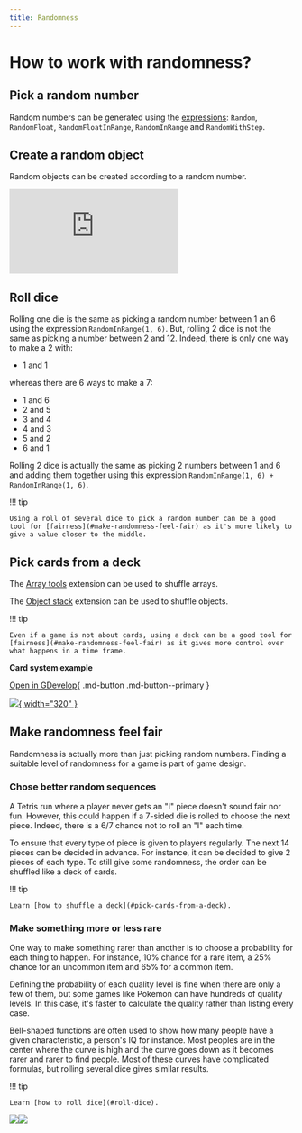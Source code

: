 ```yaml
---
title: Randomness
---
```


# How to work with randomness?

## Pick a random number

Random numbers can be generated using the [expressions](/gdevelop5/all-features/expressions/): `Random`, `RandomFloat`, `RandomFloatInRange`, `RandomInRange` and `RandomWithStep`.


## Create a random object

Random objects can be created according to a random number.

<!---
TODO screenshot of events and small example link.
-->

<div class="video-container">
  <iframe src="https://www.youtube.com/embed/5C78xIecgiI" frameborder="0" allowfullscreen></iframe>
</div>

## Roll dice

Rolling one die is the same as picking a random number between 1 an 6 using the expression `RandomInRange(1, 6)`. But, rolling 2 dice is not the same as picking a number between 2 and 12. Indeed, there is only one way to make a 2 with:

- 1 and 1

whereas there are 6 ways to make a 7:

- 1 and 6
- 2 and 5
- 3 and 4
- 4 and 3
- 5 and 2
- 6 and 1

Rolling 2 dice is actually the same as picking 2 numbers between 1 and 6 and adding them together using this expression `RandomInRange(1, 6) + RandomInRange(1, 6)`.

<!---
TODO Create an example that compares visually different way of doing randomness.
Add a side by side comparison between `RandomInRange(1, 6) + RandomInRange(1, 6)` and `RandomInRange(2, 12)` and add a link to the example.
-->

!!! tip

    Using a roll of several dice to pick a random number can be a good tool for [fairness](#make-randomness-feel-fair) as it's more likely to give a value closer to the middle.


## Pick cards from a deck

The [Array tools](/gdevelop5/extensions/array-tools/) extension can be used to shuffle arrays.

<!---
TODO Add a screenshot of the instruction editor showing the shuffle action.
-->

The [Object stack](/gdevelop5/extensions/object-stack/) extension can be used to shuffle objects.

<!---
TODO Add a screenshot of the instruction editor showing the shuffle action.
-->

!!! tip

    Even if a game is not about cards, using a deck can be a good tool for [fairness](#make-randomness-feel-fair) as it gives more control over what happens in a time frame.

**Card system example**

[Open in GDevelop](https://editor.gdevelop.io/?project=example://card-system){ .md-button .md-button--primary }

[![](card-system-example.png){ width="320" }](https://editor.gdevelop.io/?project=example://card-system)


## Make randomness feel fair

Randomness is actually more than just picking random numbers. Finding a suitable level of randomness for a game is part of game design.


### Chose better random sequences

A Tetris run where a player never gets an "I" piece doesn't sound fair nor fun. However, this could happen if a 7-sided die is rolled to choose the next piece. Indeed, there is a 6/7 chance not to roll an "I" each time.

To ensure that every type of piece is given to players regularly. The next 14 pieces can be decided in advance. For instance, it can be decided to give 2 pieces of each type. To still give some randomness, the order can be shuffled like a deck of cards.

<!---
TODO Create an example that compares visually different way of doing randomness.
Add a side by side comparison and a link to the example.
-->

!!! tip

    Learn [how to shuffle a deck](#pick-cards-from-a-deck).


### Make something more or less rare

One way to make something rarer than another is to choose a probability for each thing to happen. For instance, 10% chance for a rare item, a 25% chance for an uncommon item and 65% for a common item.

Defining the probability of each quality level is fine when there are only a few of them, but some games like Pokemon can have hundreds of quality levels. In this case, it's faster to calculate the quality rather than listing every case.

Bell-shaped functions are often used to show how many people have a given characteristic, a person's IQ for instance. Most peoples are in the center where the curve is high and the curve goes down as it becomes rarer and rarer to find people. Most of these curves have complicated formulas, but rolling several dice gives similar results.

!!! tip

    Learn [how to roll dice](#roll-dice).

[![](dice-probabilities-dark.svg#only-dark)![](dice-probabilities-light.svg#only-light)](https://en.wikipedia.org/wiki/File%3ADice_sum_central_limit_theorem.svg)


